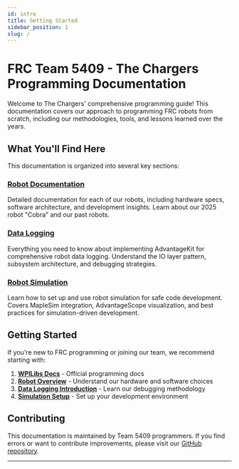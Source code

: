 ```yaml
---
id: intro
title: Getting Started
sidebar_position: 1
slug: /
---
```


# FRC Team 5409 - The Chargers Programming Documentation

Welcome to The Chargers' comprehensive programming guide! This documentation covers our approach to programming FRC robots from scratch, including our methodologies, tools, and lessons learned over the years.

## What You'll Find Here

This documentation is organized into several key sections:

### [Robot Documentation](/docs/Robots/PastYears)
Detailed documentation for each of our robots, including hardware specs, software architecture, and development insights. Learn about our 2025 robot "Cobra" and our past robots.

### [Data Logging](/docs/Data%20Logging/DataLogging)
Everything you need to know about implementing AdvantageKit for comprehensive robot data logging. Understand the IO layer pattern, subsystem architecture, and debugging strategies.

### [Robot Simulation](/docs/Simulation/Intro)
Learn how to set up and use robot simulation for safe code development. Covers MapleSim integration, AdvantageScope visualization, and best practices for simulation-driven development.

## Getting Started

If you're new to FRC programming or joining our team, we recommend starting with:

1. **[WPILibs Docs](https://docs.wpilib.org/en/stable/index.html)** - Official programming docs
2. **[Robot Overview](/docs/Robots/PastYears)** - Understand our hardware and software choices
3. **[Data Logging Introduction](/docs/Data%20Logging/DataLogging)** - Learn our debugging methodology
4. **[Simulation Setup](/docs/Simulation/Intro)** - Set up your development environment

## Contributing

This documentation is maintained by Team 5409 programmers. If you find errors or want to contribute improvements, please visit our [GitHub repository](https://github.com/chargersrobotics/5409-docs).

---